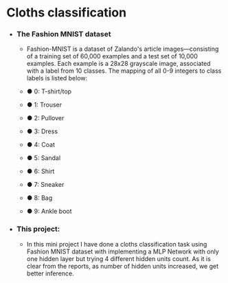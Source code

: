 # Cloths classification

* ### The Fashion MNIST dataset
   + Fashion-MNIST is a dataset of Zalando's article images—consisting of a training set of 60,000 examples and a test set of 10,000 examples. Each example is a 28x28 grayscale image, associated with a label from 10 classes. The mapping of all 0-9 integers to class labels is listed below:
   
   + ● 0: T-shirt/top
   + ● 1: Trouser
   + ● 2: Pullover
   + ● 3: Dress
   + ● 4: Coat
   + ● 5: Sandal
   + ● 6: Shirt
   + ● 7: Sneaker
   + ● 8: Bag
   + ● 9: Ankle boot

* ### This project:
   + In this mini project I have done a cloths classification task using Fashion MNIST dataset with implementing a MLP Network with only one hidden layer but trying 4 different hidden units count. As it is clear from the reports, as number of hidden units increased, we get better inference.

